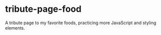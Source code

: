 # tribute-page-food
A tribute page to my favorite foods, practicing more JavaScript and styling elements.
